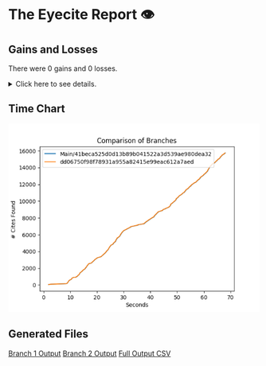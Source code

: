 # The Eyecite Report :eye:



Gains and Losses
---------
There were 0 gains and 0 losses.

<details>
<summary>Click here to see details.</summary>

|     id     |  Gain  |  Loss  |
| ---------- | ------ | ------ |


</details>



Time Chart
---------

![image](https://raw.githubusercontent.com/freelawproject/eyecite/artifacts/228/results/chart.png)


Generated Files
---------

[Branch 1 Output](https://raw.githubusercontent.com/freelawproject/eyecite/artifacts/228/results/41beca525d0d13b89b041522a3d539ae980dea32.json)
[Branch 2 Output](https://raw.githubusercontent.com/freelawproject/eyecite/artifacts/228/results/dd06750f98f78931a955a82415e99eac612a7aed.json)
[Full Output CSV ](https://raw.githubusercontent.com/freelawproject/eyecite/artifacts/228/results/output.csv)
